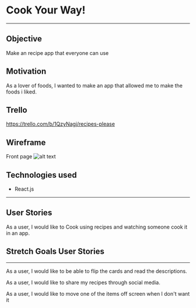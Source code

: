 # Cook Your Way!

---

## Objective

Make an recipe app that everyone can use

## Motivation
As a lover of foods, I wanted to make an app that allowed me to make the foods i liked.

## Trello
https://trello.com/b/1QzyNagj/recipes-please

## Wireframe
Front page
![alt text](https://i.imgur.com/6kafXDx.jpg)


## Technologies used

* React.js
---

## User Stories

As a user, I would like to Cook using recipes and watching someone cook it in an app.



## Stretch Goals User Stories
---
As a user, I would like to be able to flip the cards and read the descriptions.

As a user, I would like to share my recipes through social media.

As a user, I would like to move one of the items off screen when I don't want it
